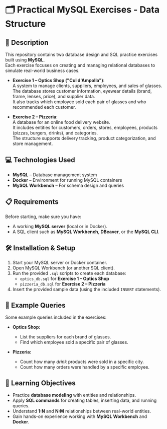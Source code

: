 # 🗂️ Practical MySQL Exercises - Data Structure

## 📌 Description  
This repository contains two database design and SQL practice exercises built using **MySQL**.  
Each exercise focuses on creating and managing relational databases to simulate real-world business cases.  

- **Exercise 1 – Optics Shop ("Cul d'Ampolla")**:  
  A system to manage clients, suppliers, employees, and sales of glasses.  
  The database stores customer information, eyewear details (brand, frame, lenses, price), and supplier data.  
  It also tracks which employee sold each pair of glasses and who recommended each customer.  

- **Exercise 2 – Pizzeria**:  
  A database for an online food delivery website.  
  It includes entities for customers, orders, stores, employees, products (pizzas, burgers, drinks), and categories.  
  The structure supports delivery tracking, product categorization, and store management.  

## 💻 Technologies Used  
- **MySQL** – Database management system  
- **Docker** – Environment for running MySQL containers  
- **MySQL Workbench** – For schema design and queries  

## 📋 Requirements  
Before starting, make sure you have:  
- A working **MySQL server** (local or in Docker).  
- A SQL client such as **MySQL Workbench**, **DBeaver**, or the **MySQL CLI**.  

## 🛠️ Installation & Setup  
1. Start your MySQL server or Docker container.  
2. Open MySQL Workbench (or another SQL client).  
3. Run the provided `.sql` scripts to create each database:  
   - `optics_db.sql` for **Exercise 1 – Optics Shop**  
   - `pizzeria_db.sql` for **Exercise 2 – Pizzeria**  
4. Insert the provided sample data (using the included `INSERT` statements).  

## 🧪 Example Queries  
Some example queries included in the exercises:  

- **Optics Shop:**  
  - List the suppliers for each brand of glasses.  
  - Find which employee sold a specific pair of glasses.  

- **Pizzeria:**  
  - Count how many *drink* products were sold in a specific city.  
  - Count how many orders were handled by a specific employee.  

## 🎯 Learning Objectives  
- Practice **database modeling** with entities and relationships.  
- Apply **SQL commands** for creating tables, inserting data, and running queries.  
- Understand **1:N** and **N:M** relationships between real-world entities.  
- Gain hands-on experience working with **MySQL Workbench** and **Docker**.  
